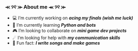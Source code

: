 ### ⪻  ୨୧  ⪼ About me ⪻  ୨୧  ⪼

- 💻 I’m currently working on ***acing my finals (wish me luck)***
- 👾 I’m currently learning ***Python and bots***
- 🎮 I’m looking to collaborate on ***mini game dev projects***
- ☄ I’m looking for help with ***my communication skills***
- 🌠 Fun fact: ***I write songs and make games***
